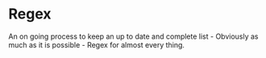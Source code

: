 # Regex

An on going process to keep an up to date and complete list - Obviously as much as it is possible - Regex for almost every thing.
